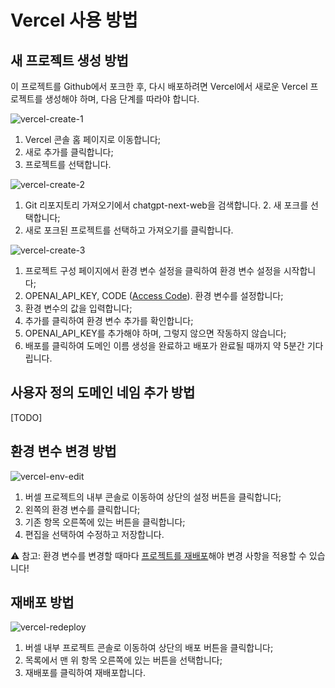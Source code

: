 # Vercel 사용 방법

## 새 프로젝트 생성 방법

이 프로젝트를 Github에서 포크한 후, 다시 배포하려면 Vercel에서 새로운 Vercel 프로젝트를 생성해야 하며, 다음 단계를 따라야 합니다.

![vercel-create-1](./images/vercel/vercel-create-1.jpg)

1. Vercel 콘솔 홈 페이지로 이동합니다;
2. 새로 추가를 클릭합니다;
3. 프로젝트를 선택합니다.

![vercel-create-2](./images/vercel/vercel-create-2.jpg)

1. Git 리포지토리 가져오기에서 chatgpt-next-web을 검색합니다. 2. 새 포크를 선택합니다;
2. 새로 포크된 프로젝트를 선택하고 가져오기를 클릭합니다.

![vercel-create-3](./images/vercel/vercel-create-3.jpg)

1. 프로젝트 구성 페이지에서 환경 변수 설정을 클릭하여 환경 변수 설정을 시작합니다;
2. OPENAI_API_KEY, CODE ([Access Code](https://github.com/Yidadaa/ChatGPT-Next-Web/blob/357296986609c14de10bf210871d30e2f67a8784/docs/faq-cn.md#%E7%8E%AF%E5%A2%83%E5%8F%98%E9%87%8F-code-%E6%98%AF%E4%BB%80%E4%B9%88%E5%BF%85%E9%A1%BB%E8%AE%BE%E7%BD%AE%E5%90%97)). 환경 변수를 설정합니다;
3. 환경 변수의 값을 입력합니다;
4. 추가를 클릭하여 환경 변수 추가를 확인합니다;
5. OPENAI_API_KEY를 추가해야 하며, 그렇지 않으면 작동하지 않습니다;
6. 배포를 클릭하여 도메인 이름 생성을 완료하고 배포가 완료될 때까지 약 5분간 기다립니다.

## 사용자 정의 도메인 네임 추가 방법

[TODO]

## 환경 변수 변경 방법

![vercel-env-edit](./images/vercel/vercel-env-edit.jpg)

1. 버셀 프로젝트의 내부 콘솔로 이동하여 상단의 설정 버튼을 클릭합니다;
2. 왼쪽의 환경 변수를 클릭합니다;
3. 기존 항목 오른쪽에 있는 버튼을 클릭합니다;
4. 편집을 선택하여 수정하고 저장합니다.

⚠️️ 참고: 환경 변수를 변경할 때마다 [프로젝트를 재배포](#如何重新部署)해야 변경 사항을 적용할 수 있습니다!

## 재배포 방법

![vercel-redeploy](./images/vercel/vercel-redeploy.jpg)

1. 버셀 내부 프로젝트 콘솔로 이동하여 상단의 배포 버튼을 클릭합니다;
2. 목록에서 맨 위 항목 오른쪽에 있는 버튼을 선택합니다;
3. 재배포를 클릭하여 재배포합니다.

